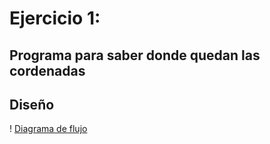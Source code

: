 # Ejercicio 1:

## Programa para saber donde quedan las cordenadas 

## Diseño 
! [Diagrama de flujo](diagrama.png " Diagrama de flujo ")